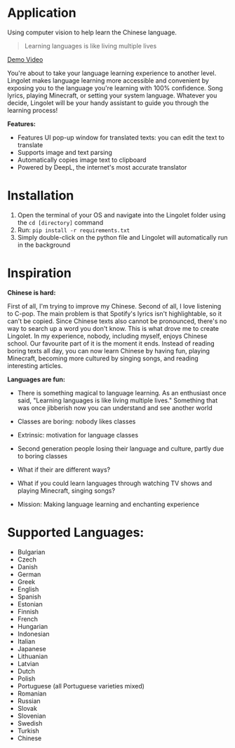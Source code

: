 # Application
Using computer vision to help learn the Chinese language.
> Learning languages is like living multiple lives

[Demo Video](https://youtu.be/EffJbBOLyCw)

You're about to take your language learning experience to another level. Lingolet makes language learning more accessible and convenient by exposing you to the language you're learning with 100% confidence. Song lyrics, playing Minecraft, or setting your system language. Whatever you decide, Lingolet will be your handy assistant to guide you through the learning process!

**Features:**
- Features UI pop-up window for translated texts: you can edit the text to translate
- Supports image and text parsing
- Automatically copies image text to clipboard
- Powered by DeepL, the internet's most accurate translator


# Installation
1. Open the terminal of your OS and navigate into the Lingolet folder using the ```cd [directory]``` command
2. Run: ```pip install -r requirements.txt```
3. Simply double-click on the python file and Lingolet will automatically run in the background

# Inspiration
**Chinese is hard:**

First of all, I'm trying to improve my Chinese. Second of all, I love listening to C-pop. The main problem is that Spotify's lyrics isn't highlightable, so it can't be copied. Since Chinese texts also cannot be pronounced, there's no way to search up a word you don't know. This is what drove me to create Lingolet. In my experience, nobody, including myself, enjoys Chinese school. Our favourite part of it is the moment it ends. Instead of reading boring texts all day, you can now learn Chinese by having fun, playing Minecraft, becoming more cultured by singing songs, and reading interesting articles. 

**Languages are fun:**
- There is something magical to language learning. As an enthusiast once said, "Learning languages is like living multiple lives." Something that was once jibberish now you
can understand and see another world
- Classes are boring: nobody likes classes
- Extrinsic: motivation for language classes

- Second generation people losing their language and culture, partly due to boring classes
- What if their are different ways?
- What if you could learn languages through watching TV shows and playing Minecraft, singing songs?
- Mission: Making language learning and enchanting experience


# Supported Languages:
- Bulgarian
- Czech
- Danish
- German
- Greek
- English
- Spanish
- Estonian
- Finnish
- French
- Hungarian
- Indonesian
- Italian
- Japanese
- Lithuanian
- Latvian
- Dutch
- Polish
- Portuguese (all Portuguese varieties mixed)
- Romanian
- Russian
- Slovak
- Slovenian
- Swedish
- Turkish
- Chinese
